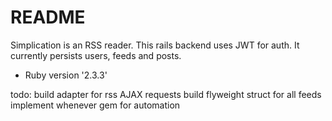 # README

Simplication is an RSS reader. This rails backend uses JWT for auth. It currently
persists users, feeds and posts.


* Ruby version
'2.3.3'

todo:
  build adapter for rss AJAX requests
  build flyweight struct for all feeds
  implement whenever gem for automation
